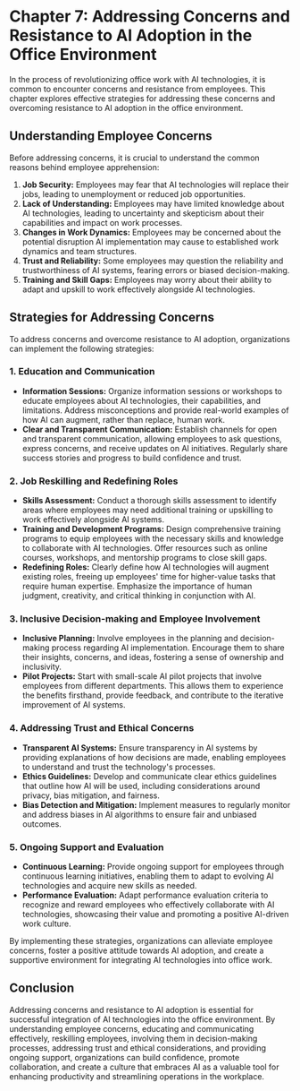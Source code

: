 Chapter 7: Addressing Concerns and Resistance to AI Adoption in the Office Environment
======================================================================================

In the process of revolutionizing office work with AI technologies, it is common to encounter concerns and resistance from employees. This chapter explores effective strategies for addressing these concerns and overcoming resistance to AI adoption in the office environment.

Understanding Employee Concerns
-------------------------------

Before addressing concerns, it is crucial to understand the common reasons behind employee apprehension:

1. **Job Security:** Employees may fear that AI technologies will replace their jobs, leading to unemployment or reduced job opportunities.
2. **Lack of Understanding:** Employees may have limited knowledge about AI technologies, leading to uncertainty and skepticism about their capabilities and impact on work processes.
3. **Changes in Work Dynamics:** Employees may be concerned about the potential disruption AI implementation may cause to established work dynamics and team structures.
4. **Trust and Reliability:** Some employees may question the reliability and trustworthiness of AI systems, fearing errors or biased decision-making.
5. **Training and Skill Gaps:** Employees may worry about their ability to adapt and upskill to work effectively alongside AI technologies.

Strategies for Addressing Concerns
----------------------------------

To address concerns and overcome resistance to AI adoption, organizations can implement the following strategies:

### 1. Education and Communication

* **Information Sessions:** Organize information sessions or workshops to educate employees about AI technologies, their capabilities, and limitations. Address misconceptions and provide real-world examples of how AI can augment, rather than replace, human work.
* **Clear and Transparent Communication:** Establish channels for open and transparent communication, allowing employees to ask questions, express concerns, and receive updates on AI initiatives. Regularly share success stories and progress to build confidence and trust.

### 2. Job Reskilling and Redefining Roles

* **Skills Assessment:** Conduct a thorough skills assessment to identify areas where employees may need additional training or upskilling to work effectively alongside AI systems.
* **Training and Development Programs:** Design comprehensive training programs to equip employees with the necessary skills and knowledge to collaborate with AI technologies. Offer resources such as online courses, workshops, and mentorship programs to close skill gaps.
* **Redefining Roles:** Clearly define how AI technologies will augment existing roles, freeing up employees' time for higher-value tasks that require human expertise. Emphasize the importance of human judgment, creativity, and critical thinking in conjunction with AI.

### 3. Inclusive Decision-making and Employee Involvement

* **Inclusive Planning:** Involve employees in the planning and decision-making process regarding AI implementation. Encourage them to share their insights, concerns, and ideas, fostering a sense of ownership and inclusivity.
* **Pilot Projects:** Start with small-scale AI pilot projects that involve employees from different departments. This allows them to experience the benefits firsthand, provide feedback, and contribute to the iterative improvement of AI systems.

### 4. Addressing Trust and Ethical Concerns

* **Transparent AI Systems:** Ensure transparency in AI systems by providing explanations of how decisions are made, enabling employees to understand and trust the technology's processes.
* **Ethics Guidelines:** Develop and communicate clear ethics guidelines that outline how AI will be used, including considerations around privacy, bias mitigation, and fairness.
* **Bias Detection and Mitigation:** Implement measures to regularly monitor and address biases in AI algorithms to ensure fair and unbiased outcomes.

### 5. Ongoing Support and Evaluation

* **Continuous Learning:** Provide ongoing support for employees through continuous learning initiatives, enabling them to adapt to evolving AI technologies and acquire new skills as needed.
* **Performance Evaluation:** Adapt performance evaluation criteria to recognize and reward employees who effectively collaborate with AI technologies, showcasing their value and promoting a positive AI-driven work culture.

By implementing these strategies, organizations can alleviate employee concerns, foster a positive attitude towards AI adoption, and create a supportive environment for integrating AI technologies into office work.

Conclusion
----------

Addressing concerns and resistance to AI adoption is essential for successful integration of AI technologies into the office environment. By understanding employee concerns, educating and communicating effectively, reskilling employees, involving them in decision-making processes, addressing trust and ethical considerations, and providing ongoing support, organizations can build confidence, promote collaboration, and create a culture that embraces AI as a valuable tool for enhancing productivity and streamlining operations in the workplace.
